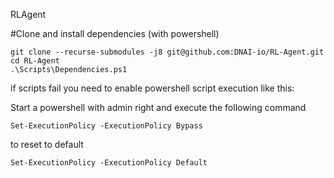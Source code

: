 RLAgent

#Clone and install dependencies (with powershell)
```
git clone --recurse-submodules -j8 git@github.com:DNAI-io/RL-Agent.git
cd RL-Agent
.\Scripts\Dependencies.ps1
```

if scripts fail you need to enable powershell script execution like this:

Start a powershell with admin right and execute the following command
```
Set-ExecutionPolicy -ExecutionPolicy Bypass
```
to reset to default
```
Set-ExecutionPolicy -ExecutionPolicy Default
```
